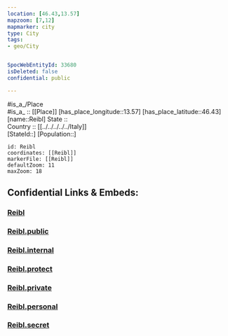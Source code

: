 ```yaml
---
location: [46.43,13.57] 
mapzoom: [7,12] 
mapmarker: city 
type: City
tags:
- geo/City


SpocWebEntityId: 33680
isDeleted: false
confidential: public

---
```

#is_a_/Place  
#is_a_ :: [[Place]] 
[has_place_longitude::13.57] 
[has_place_latitude::46.43] 
[name::Reibl] 
State ::  
Country :: [[../../../../../Italy]]  
[StateId::] 
[Population::] 



```leaflet
id: Reibl
coordinates: [[Reibl]] 
markerFile: [[Reibl]] 
defaultZoom: 11 
maxZoom: 18
```


## Confidential Links & Embeds: 

### [Reibl](/_Standards/Earth/Continent/Europe/Europe~South/Italy/regions~Italy/Friuli-Venezia_Giulia/Udine.Province/City/Reibl.md) 

### [Reibl.public](/_public/Earth/Continent/Europe/Europe~South/Italy/regions~Italy/Friuli-Venezia_Giulia/Udine.Province/City/Reibl.public.md) 

### [Reibl.internal](/_internal/Earth/Continent/Europe/Europe~South/Italy/regions~Italy/Friuli-Venezia_Giulia/Udine.Province/City/Reibl.internal.md) 

### [Reibl.protect](/_protect/Earth/Continent/Europe/Europe~South/Italy/regions~Italy/Friuli-Venezia_Giulia/Udine.Province/City/Reibl.protect.md) 

### [Reibl.private](/_private/Earth/Continent/Europe/Europe~South/Italy/regions~Italy/Friuli-Venezia_Giulia/Udine.Province/City/Reibl.private.md) 

### [Reibl.personal](/_personal/Earth/Continent/Europe/Europe~South/Italy/regions~Italy/Friuli-Venezia_Giulia/Udine.Province/City/Reibl.personal.md) 

### [Reibl.secret](/_secret/Earth/Continent/Europe/Europe~South/Italy/regions~Italy/Friuli-Venezia_Giulia/Udine.Province/City/Reibl.secret.md)

